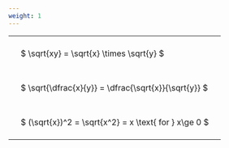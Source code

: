 ```yaml
---
weight: 1
---
```


<style type="text/css">
#T_fe5bc th.col_heading {
  text-align: left;
  font-size: 1em;
}
#T_fe5bc td {
  text-align: left;
  font-size: 1em;
  padding: 1.5em;
}
</style>
<table id="T_fe5bc">
  <thead>
  </thead>
  <tbody>
    <tr>
      <td id="T_fe5bc_row0_col0" class="data row0 col0" >$ \sqrt{xy} = \sqrt{x} \times \sqrt{y} $</td>
    </tr>
    <tr>
      <td id="T_fe5bc_row1_col0" class="data row1 col0" >$ \sqrt{\dfrac{x}{y}} = \dfrac{\sqrt{x}}{\sqrt{y}} $</td>
    </tr>
    <tr>
      <td id="T_fe5bc_row2_col0" class="data row2 col0" >$ (\sqrt{x})^2 = \sqrt{x^2} = x \text{ for } x\ge 0 $</td>
    </tr>
  </tbody>
</table>
